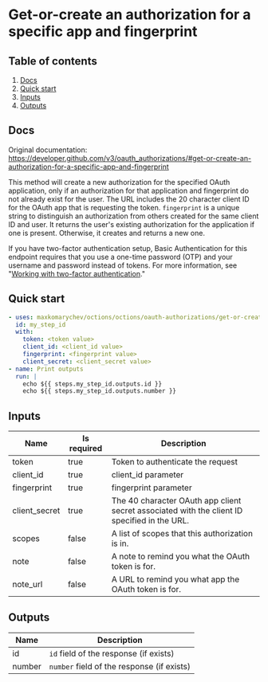 # Get-or-create an authorization for a specific app and fingerprint

## Table of contents

1. [Docs](#docs)
1. [Quick start](#quick-start)
1. [Inputs](#inputs)
1. [Outputs](#outputs)

<a name="quick-start" ></a>
## Docs

Original documentation: https://developer.github.com/v3/oauth_authorizations/#get-or-create-an-authorization-for-a-specific-app-and-fingerprint

This method will create a new authorization for the specified OAuth application, only if an authorization for that application and fingerprint do not already exist for the user. The URL includes the 20 character client ID for the OAuth app that is requesting the token. `fingerprint` is a unique string to distinguish an authorization from others created for the same client ID and user. It returns the user's existing authorization for the application if one is present. Otherwise, it creates and returns a new one.

If you have two-factor authentication setup, Basic Authentication for this endpoint requires that you use a one-time password (OTP) and your username and password instead of tokens. For more information, see "[Working with two-factor authentication](https://developer.github.com/v3/auth/#working-with-two-factor-authentication)."


<a name="quick start" ></a>
## Quick start

```yaml
- uses: maxkomarychev/octions/octions/oauth-authorizations/get-or-create-authorization-for-app-and-fingerprint@master
  id: my_step_id
  with:
    token: <token value>
    client_id: <client_id value>
    fingerprint: <fingerprint value>
    client_secret: <client_secret value>
- name: Print outputs
  run: |
    echo ${{ steps.my_step_id.outputs.id }}
    echo ${{ steps.my_step_id.outputs.number }}
```


<a name="inputs" ></a>
## Inputs

| Name | Is required | Description |
|---|---|---|
|token|true|Token to authenticate the request
|client_id|true|client_id parameter
|fingerprint|true|fingerprint parameter
|client_secret|true|The 40 character OAuth app client secret associated with the client ID specified in the URL.
|scopes|false|A list of scopes that this authorization is in.
|note|false|A note to remind you what the OAuth token is for.
|note_url|false|A URL to remind you what app the OAuth token is for.

<a name="outputs" ></a>
## Outputs

| Name | Description |
|---|---|
|id|`id` field of the response (if exists)|
|number|`number` field of the response (if exists)|

